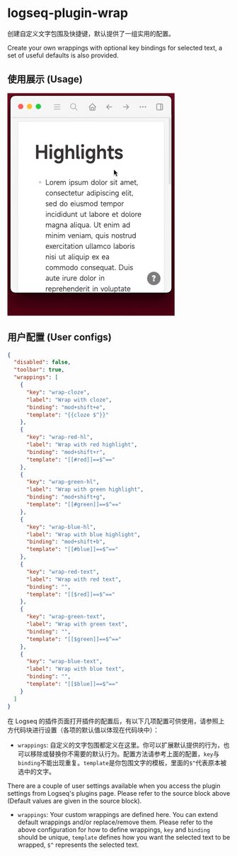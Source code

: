 # logseq-plugin-wrap

创建自定义文字包围及快捷键，默认提供了一组实用的配置。

Create your own wrappings with optional key bindings for selected text, a set of useful defaults is also provided.

## 使用展示 (Usage)

![demo](./demo.gif)

## 用户配置 (User configs)

```json
{
  "disabled": false,
  "toolbar": true,
  "wrappings": [
    {
      "key": "wrap-cloze",
      "label": "Wrap with cloze",
      "binding": "mod+shift+e",
      "template": "{{cloze $^}}"
    },
    {
      "key": "wrap-red-hl",
      "label": "Wrap with red highlight",
      "binding": "mod+shift+r",
      "template": "[[#red]]==$^=="
    },
    {
      "key": "wrap-green-hl",
      "label": "Wrap with green highlight",
      "binding": "mod+shift+g",
      "template": "[[#green]]==$^=="
    },
    {
      "key": "wrap-blue-hl",
      "label": "Wrap with blue highlight",
      "binding": "mod+shift+b",
      "template": "[[#blue]]==$^=="
    },
    {
      "key": "wrap-red-text",
      "label": "Wrap with red text",
      "binding": "",
      "template": "[[$red]]==$^=="
    },
    {
      "key": "wrap-green-text",
      "label": "Wrap with green text",
      "binding": "",
      "template": "[[$green]]==$^=="
    },
    {
      "key": "wrap-blue-text",
      "label": "Wrap with blue text",
      "binding": "",
      "template": "[[$blue]]==$^=="
    }
  ]
}
```

在 Logseq 的插件页面打开插件的配置后，有以下几项配置可供使用，请参照上方代码块进行设置（各项的默认值以体现在代码块中）：

- `wrappings`: 自定义的文字包围都定义在这里。你可以扩展默认提供的行为，也可以移除或替换你不需要的默认行为。配置方法请参考上面的配置，`key`与`binding`不能出现重复。`template`是你包围文字的模板，里面的`$^`代表原本被选中的文字。

There are a couple of user settings available when you access the plugin settings from Logseq's plugins page. Please refer to the source block above (Default values are given in the source block).

- `wrappings`: Your custom wrappings are defined here. You can extend default wrappings and/or replace/remove them. Please refer to the above configuration for how to define wrappings, `key` and `binding` should be unique, `template` defines how you want the selected text to be wrapped, `$^` represents the selected text.
